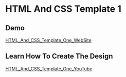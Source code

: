 # HTML And CSS Template 1

## Demo

 [HTML_And_CSS_Template_One_WebSite](https://elzerowebschool.github.io/HTML_And_CSS_Template_One/)

## Learn How To Create The Design

 [HTML_And_CSS_Template_One_YouTube](https://youtube.com/playlist?list=PLDoPjvoNmBAzHSjcR-HnW9tnxyuye8KbF)
